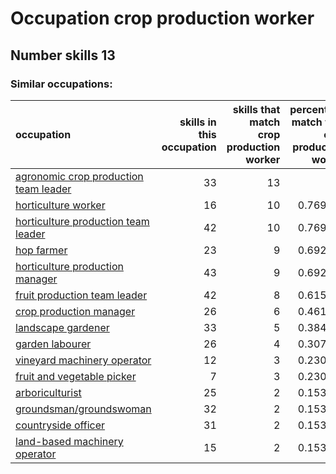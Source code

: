 # Occupation crop production worker
## Number skills 13
### Similar occupations:
| occupation                                                                        |   skills in this occupation |   skills that match crop production worker |   percentage match with crop production worker |   skills not in crop production worker |
|:----------------------------------------------------------------------------------|----------------------------:|-------------------------------------------:|-----------------------------------------------:|---------------------------------------:|
| [agronomic crop production team leader](agronomic_crop_production_team_leader.md) |                          33 |                                         13 |                                       1        |                                     20 |
| [horticulture worker](horticulture_worker.md)                                     |                          16 |                                         10 |                                       0.769231 |                                      6 |
| [horticulture production team leader](horticulture_production_team_leader.md)     |                          42 |                                         10 |                                       0.769231 |                                     32 |
| [hop farmer](hop_farmer.md)                                                       |                          23 |                                          9 |                                       0.692308 |                                     14 |
| [horticulture production manager](horticulture_production_manager.md)             |                          43 |                                          9 |                                       0.692308 |                                     34 |
| [fruit production team leader](fruit_production_team_leader.md)                   |                          42 |                                          8 |                                       0.615385 |                                     34 |
| [crop production manager](crop_production_manager.md)                             |                          26 |                                          6 |                                       0.461538 |                                     20 |
| [landscape gardener](landscape_gardener.md)                                       |                          33 |                                          5 |                                       0.384615 |                                     28 |
| [garden labourer](garden_labourer.md)                                             |                          26 |                                          4 |                                       0.307692 |                                     22 |
| [vineyard machinery operator](vineyard_machinery_operator.md)                     |                          12 |                                          3 |                                       0.230769 |                                      9 |
| [fruit and vegetable picker](fruit_and_vegetable_picker.md)                       |                           7 |                                          3 |                                       0.230769 |                                      4 |
| [arboriculturist](arboriculturist.md)                                             |                          25 |                                          2 |                                       0.153846 |                                     23 |
| [groundsman/groundswoman](groundsman-groundswoman.md)                             |                          32 |                                          2 |                                       0.153846 |                                     30 |
| [countryside officer](countryside_officer.md)                                     |                          31 |                                          2 |                                       0.153846 |                                     29 |
| [land-based machinery operator](land-based_machinery_operator.md)                 |                          15 |                                          2 |                                       0.153846 |                                     13 |
